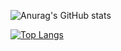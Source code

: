 ![Anurag's GitHub stats](https://github-readme-stats.vercel.app/api?username=Jianghuchengphilip&show_icons=true&theme=radical)

[![Top Langs](https://github-readme-stats.vercel.app/api/top-langs/?username=Jianghuchengphilip)](https://github.com/anuraghazra/github-readme-stats)

